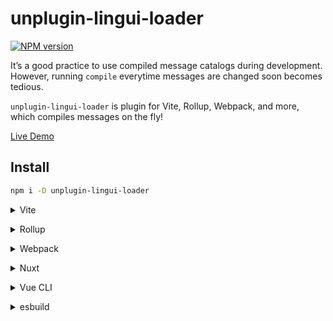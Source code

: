 # unplugin-lingui-loader

[![NPM version](https://img.shields.io/npm/v/unplugin-lingui-loader?color=a1b858&label=)](https://www.npmjs.com/package/unplugin-lingui-loader)

It’s a good practice to use compiled message catalogs during development. However, running `compile` everytime messages are changed soon becomes tedious.

`unplugin-lingui-loader` is plugin for Vite, Rollup, Webpack, and more, which compiles messages on the fly!

[Live Demo](https://unplugin-lingui-loader.vercel.app/)

## Install

```bash
npm i -D unplugin-lingui-loader
```

<details>
<summary>Vite</summary><br>

```ts
// vite.config.ts
import PoLoader from 'unplugin-lingui-loader/vite'

export default defineConfig({
  plugins: [
    PoLoader(),
  ],
})
```

Example: [`playground/`](./playground/)

<br></details>

<details>
<summary>Rollup</summary><br>

```ts
// rollup.config.js
import PoLoader from 'unplugin-lingui-loader/rollup'

export default {
  plugins: [
    PoLoader(),
  ],
}
```

<br></details>


<details>
<summary>Webpack</summary><br>

```ts
// webpack.config.js
module.exports = {
  /* ... */
  plugins: [
    require('unplugin-lingui-loader/webpack')()
  ]
}
```

<br></details>

<details>
<summary>Nuxt</summary><br>

```ts
// nuxt.config.js
export default {
  buildModules: [
    ['unplugin-lingui-loader/nuxt'],
  ],
}
```

> This module works for both Nuxt 2 and [Nuxt Vite](https://github.com/nuxt/vite)

<br></details>

<details>
<summary>Vue CLI</summary><br>

```ts
// vue.config.js
module.exports = {
  configureWebpack: {
    plugins: [
      require('unplugin-lingui-loader/webpack')(),
    ],
  },
}
```

<br></details>

<details>
<summary>esbuild</summary><br>

```ts
// esbuild.config.js
import { build } from 'esbuild'
import PoLoader from 'unplugin-lingui-loader/esbuild'

build({
  plugins: [PoLoader()],
})
```

<br></details>
